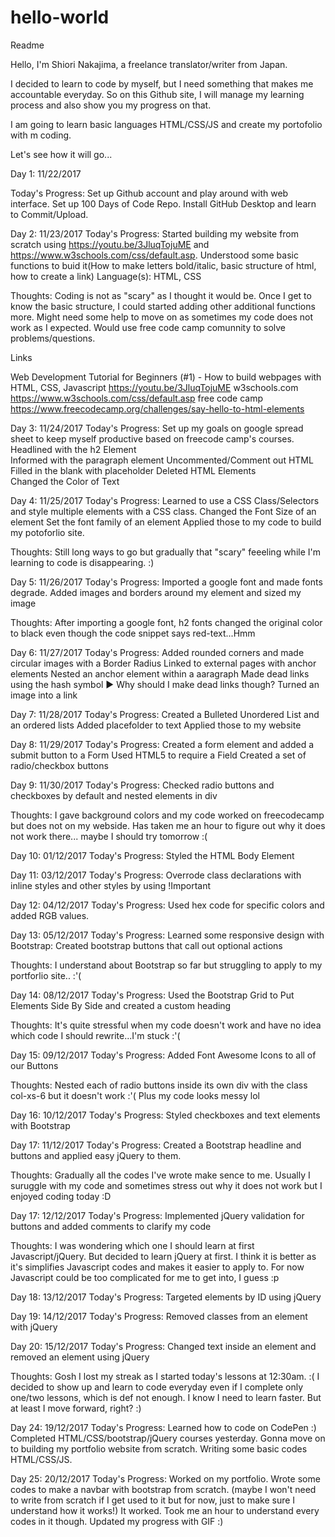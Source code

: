 # hello-world
Readme

Hello, I'm Shiori Nakajima, a freelance translator/writer from Japan.

I decided to learn to code by myself, but I need something that makes me accountable everyday.
So on this Github site, I will manage my learning process and also show you my progress on that.

I am going to learn basic languages HTML/CSS/JS and create my portofolio with m coding. 

Let's see how it will go...



Day 1: 11/22/2017

Today's Progress:
Set up Github account and play around with web interface.
Set up 100 Days of Code Repo.
Install GitHub Desktop and learn to Commit/Upload.


Day 2: 11/23/2017
Today's Progress:
Started building my website from scratch using https://youtu.be/3JluqTojuME and https://www.w3schools.com/css/default.asp. 
Understood some basic functions to buid it(How to make letters bold/italic, basic structure of html, how to create a link)
Language(s): HTML, CSS

Thoughts: Coding is not as "scary" as I thought it would be. Once I get to know the basic structure, 
I could started adding other additional functions more. Might need some help to move on 
as sometimes my code does not work as I expected. Would use free code camp comunnity to solve problems/questions.

Links

Web Development Tutorial for Beginners (#1) - How to build webpages with HTML, CSS, Javascript https://youtu.be/3JluqTojuME
w3schools.com https://www.w3schools.com/css/default.asp
free code camp https://www.freecodecamp.org/challenges/say-hello-to-html-elements


Day 3: 11/24/2017
Today's Progress:
Set up my goals on google spread sheet to keep myself productive based on freecode camp's courses.
Headlined with the h2 Element	
Informed with the paragraph element	
Uncommented/Comment out HTML		
Filled in the blank with placeholder 
Deleted HTML Elements	
Changed the Color of Text

Day 4: 11/25/2017
Today's Progress:
Learned to use a CSS Class/Selectors and style multiple elements with a CSS class.
Changed the Font Size of an element 
Set the font family of an element
Applied those to my code to build my potoforlio site. 


Thoughts: Still long ways to go but gradually that "scary" feeeling while I'm learning to code is disappearing. :) 

Day 5: 11/26/2017
Today's Progress:
Imported a google font and made fonts degrade. 
Added images and borders around my element and sized my image


Thoughts: After importing a google font, h2 fonts changed the original color to black 
even though the code snippet says red-text...Hmm

Day 6: 11/27/2017
Today's Progress:
Added rounded corners and made circular images with a Border Radius
Linked to external pages with anchor elements
Nested an anchor element within a aaragraph
Made dead links using the hash symbol ▶︎ Why should I make dead links though?
Turned an image into a link

Day 7: 11/28/2017
Today's Progress:
Created a Bulleted Unordered List and an ordered lists
Added placefolder to text
Applied those to my website 

Day 8: 11/29/2017
Today's Progress:
Created a form element and added a submit button to a Form
Used HTML5 to require a Field 
Created a set of radio/checkbox buttons


Day 9: 11/30/2017
Today's Progress:
Checked radio buttons and checkboxes by default and nested elements in div 

Thoughts: I gave background colors and my code worked on freecodecamp but does not on my webside. Has taken me an hour to figure out why it does not work there... maybe I should try tomorrow :( 

Day 10: 01/12/2017
Today's Progress:
Styled the HTML Body Element

Day 11: 03/12/2017
Today's Progress:
Overrode class declarations with inline styles and other styles by using !Important

Day 12: 04/12/2017
Today's Progress:
Used hex code for specific colors and added RGB values. 

Day 13: 05/12/2017
Today's Progress:
Learned some responsive design with Bootstrap: Created bootstrap buttons that call out optional actions

Thoughts: I understand about Bootstrap so far but struggling to apply to my portforlio site.. :'( 

Day 14: 08/12/2017
Today's Progress:
Used the Bootstrap Grid to Put Elements Side By Side and created a custom heading

Thoughts: It's quite stressful when my code doesn't work and have no idea which code I should rewrite...I'm stuck :'( 

Day 15: 09/12/2017
Today's Progress:
Added Font Awesome Icons to all of our Buttons

Thoughts: Nested each of radio buttons inside its own div with the class col-xs-6 but it doesn't work :'( Plus my code looks messy lol 


Day 16: 10/12/2017
Today's Progress:
Styled checkboxes and text elements with Bootstrap  

Day 17: 11/12/2017
Today's Progress:
Created a Bootstrap headline and buttons and applied easy jQuery to them. 

Thoughts: Gradually all the codes I've wrote make sence to me. Usually I suruggle with my code and sometimes stress out why it does not work but I enjoyed coding today :D 

Day 17: 12/12/2017
Today's Progress:
Implemented jQuery validation for buttons and added comments to clarify my code

Thoughts: I was wondering which one I should learn at first Javascript/jQuery. But decided to learn jQuery at first. I think it is better as it's simplifies Javascript codes and makes it easier to apply to. For now Javascript could be too complicated for me to get into, I guess :p 

Day 18: 13/12/2017
Today's Progress:
Targeted elements by ID using jQuery

Day 19: 14/12/2017
Today's Progress:
Removed classes from an element with jQuery


Day 20: 15/12/2017
Today's Progress:
Changed text inside an element and removed an element using jQuery

Thoughts: Gosh I lost my streak as I started today's lessons at 12:30am. :( I decided to show up and learn to code everyday even if I complete only one/two lessons, which is def not enough. I know I need to learn faster. But at least I move forward, right? :)  


Day 24: 19/12/2017
Today's Progress:
Learned how to code on CodePen :) Completed HTML/CSS/bootstrap/jQuery courses yesterday. Gonna move on to building my portfolio website from scratch. 
Writing some basic codes HTML/CSS/JS. 


Day 25: 20/12/2017
Today's Progress:
Worked on my portfolio. Wrote some codes to make a navbar with bootstrap from scratch. (maybe I won't need to write from scratch if I get used to it but for now, just to make sure I understand how it works!) It worked. Took me an hour to understand every codes in it though. 
Updated my progress with GIF :) 
